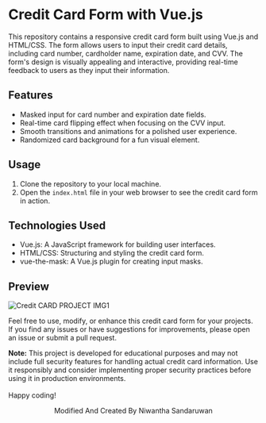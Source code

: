 # Credit Card Form with Vue.js

This repository contains a responsive credit card form built using Vue.js and HTML/CSS. The form allows users to input their credit card details, including card number, cardholder name, expiration date, and CVV. The form's design is visually appealing and interactive, providing real-time feedback to users as they input their information.

## Features

- Masked input for card number and expiration date fields.
- Real-time card flipping effect when focusing on the CVV input.
- Smooth transitions and animations for a polished user experience.
- Randomized card background for a fun visual element.

## Usage

1. Clone the repository to your local machine.
2. Open the `index.html` file in your web browser to see the credit card form in action.

## Technologies Used

- Vue.js: A JavaScript framework for building user interfaces.
- HTML/CSS: Structuring and styling the credit card form.
- vue-the-mask: A Vue.js plugin for creating input masks.

## Preview
![Credit CARD PROJECT IMG1](https://github.com/NiwanthaSandaruwan/Credit_Card_Form/assets/142104353/c3ac6570-e07a-48b8-82f2-6389e38d3cd4)

Feel free to use, modify, or enhance this credit card form for your projects. If you find any issues or have suggestions for improvements, please open an issue or submit a pull request.

**Note:** This project is developed for educational purposes and may not include full security features for handling actual credit card information. Use it responsibly and consider implementing proper security practices before using it in production environments.
<br></br>
Happy coding!

<p align="center">
Modified And Created By Niwantha Sandaruwan
</p>


